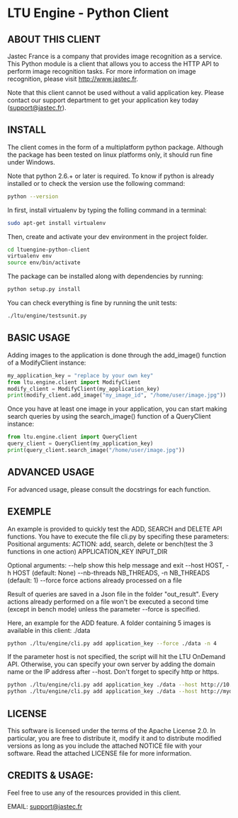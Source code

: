 
# LTU Engine - Python Client

## ABOUT THIS CLIENT
Jastec France is a company that provides image recognition as a service.
This Python module is a client that allows you to access the HTTP API to
perform image recognition tasks. For more information on image recognition,
please visit http://www.jastec.fr.


Note that this client cannot be used without a valid application key. Please
contact our support department to get your application key today
(support@jastec.fr).

## INSTALL
The client comes in the form of a multiplatform python package. Although the
package has been tested on linux platforms only, it should run fine under
Windows.

Note that python 2.6.+ or later is required.
To know if python is already installed or to check the version use the following command:
```bash
python --version
```

In first, install virtualenv  by typing the folling command in a terminal:
```bash
sudo apt-get install virtualenv
```

Then, create and activate your dev environment in the project folder.
```bash
cd ltuengine-python-client
virtualenv env
source env/bin/activate
```

The package can be installed along with dependencies by running:
```bash
python setup.py install
```

You can check everything is fine by running the unit tests:
```bash
./ltu/engine/testsunit.py
```

## BASIC USAGE
Adding images to the application is done through the add_image() function of a ModifyClient instance:
```python
my_application_key = "replace by your own key"
from ltu.engine.client import ModifyClient
modify_client = ModifyClient(my_application_key)
print(modify_client.add_image("my_image_id", "/home/user/image.jpg"))
```

Once you have at least one image in your application, you can start making
search queries by using the search_image() function of a  QueryClient instance:
```python
from ltu.engine.client import QueryClient
query_client = QueryClient(my_application_key)
print(query_client.search_image("/home/user/image.jpg"))
```

## ADVANCED USAGE

For advanced usage, please consult the docstrings for each function.

## EXEMPLE
An example is provided to quickly test the ADD, SEARCH and DELETE API functions.
You have to execute the file cli.py by specifing these parameters:
Positional arguments:
  ACTION: add, search, delete or bench(test the 3 functions in one action)
  APPLICATION_KEY
  INPUT_DIR

Optional arguments:
  --help                show this help message and exit
  --host HOST, -h HOST  (default:  None)
  --nb-threads NB_THREADS, -n NB_THREADS
                        (default: 1)
  --force               force actions already processed on a file

Result of queries are saved in a Json file in the folder "out_result". Every actions already performed on a file won't be executed a second time (except in bench mode) unless the parameter --force is specified.

Here, an example for the ADD feature. A folder containing 5 images is available in this client: ./data
```bash
python ./ltu/engine/cli.py add application_key --force ./data -n 4
```

If the parameter host is not specified, the script will hit the LTU OnDemand API.
Otherwise, you can specify your own server by adding the domain name or the IP address after --host.
Don't forget to specify http or https.
```bash
python ./ltu/engine/cli.py add application_key ./data --host http://10.5.20.56 -n 4
python ./ltu/engine/cli.py add application_key ./data --host http://mydomainname.com -n 4
```

## LICENSE
This software is licensed under the terms of the Apache License 2.0. In
particular, you are free to distribute it, modify it and to distribute modified
versions as long as you include the attached NOTICE file with your software.
Read the attached LICENSE file for more information.

## CREDITS & USAGE:
Feel free to use any of the resources provided in this client.

EMAIL: support@jastec.fr
